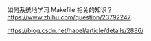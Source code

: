 如何系统地学习 Makefile 相关的知识？ https://www.zhihu.com/question/23792247

https://blog.csdn.net/haoel/article/details/2886/